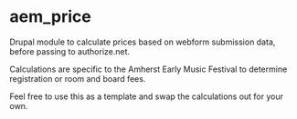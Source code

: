 aem_price
=========

Drupal module to calculate prices based on webform submission data, before passing to authorize.net.

Calculations are specific to the Amherst Early Music Festival to determine registration or room and board fees.

Feel free to use this as a template and swap the calculations out for your own.
